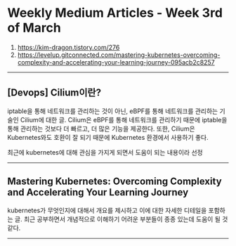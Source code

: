 # Weekly Medium Articles - Week 3rd of March

1. <https://kim-dragon.tistory.com/276>
2. <https://levelup.gitconnected.com/mastering-kubernetes-overcoming-complexity-and-accelerating-your-learning-journey-095acb2c8257>

---

## [Devops] Cilium이란?

iptable을 통해 네트워크를 관리하는 것이 아닌, eBPF를 통해 네트워크를 관리하는 기술인 Cilium에 대한 글. Cilium은 eBPF를 통해 네트워크를 관리하기 때문에 iptable을 통해 관리하는 것보다 더 빠르고, 더 많은 기능을 제공한다. 또한, Cilium은 Kubernetes와도 호환이 잘 되기 때문에 Kubernetes 환경에서 사용하기 좋다.

최근에 kubernetes에 대해 관심을 가지게 되면서 도움이 되는 내용이라 선정

---

## Mastering Kubernetes: Overcoming Complexity and Accelerating Your Learning Journey

kubernetes가 무엇인지에 대해서 개요를 제시하고 이에 대한 자세한 디테일을 포함하는 글. 최근 공부하면서 개념적으로 이해하기 어려운 부분들이 종종 있는데 도움이 될 것 같다.

---

##
